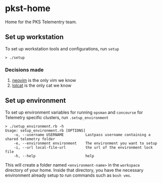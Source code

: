 # pkst-home

Home for the PKS Telementry team.

## Set up workstation

To set up workstation tools and configurations, run `setup`
```
> ./setup
```
### Decisions made

1. [neovim](https://github.com/neovim/neovim) is the only vim we know
1. [lolcat](https://github.com/busyloop/lolcat) is the only cat we know

## Set up environment
To set up environment variables for running `opsman` and `concourse` for Telemetry specific clusters, run `.setup_environment`

```
> ./setup_environment.rb -h
Usage: setup_environment.rb [OPTIONS]
    -u, --username USERNAME          Lastpass username containing a shared telemetry folder
    -e, --environment environment    The environment you want to setup
    -i, --url local-file-url         the url of the environment lock file
    -h, --help                       help
```

This will create a folder named `<environment-name>` in the `workspace` directory of your home. Inside that directory, you have the necessary environment already setup to run commands such as `bosh vms`.




